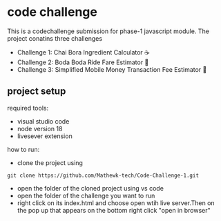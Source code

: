# code challenge
This is a codechallenge submission for phase-1 javascript module.
The project conatins three challenges
- Challenge 1: Chai Bora Ingredient Calculator ☕
- Challenge 2: Boda Boda Ride Fare Estimator 🛵
- Challenge 3: Simplified Mobile Money Transaction Fee Estimator 📱

## project setup
required tools:
- visual studio code
- node version 18
- livesever extension

how to run:
- clone the project using
 ```
 git clone https://github.com/Mathewk-tech/Code-Challenge-1.git
```

- open the folder of the cloned project using vs code
- open the folder of the challenge you want to run 
- right click on its index.html and choose open wtih live server.Then on the pop up that appears on the bottom right click "open in browser"




                  
                  


